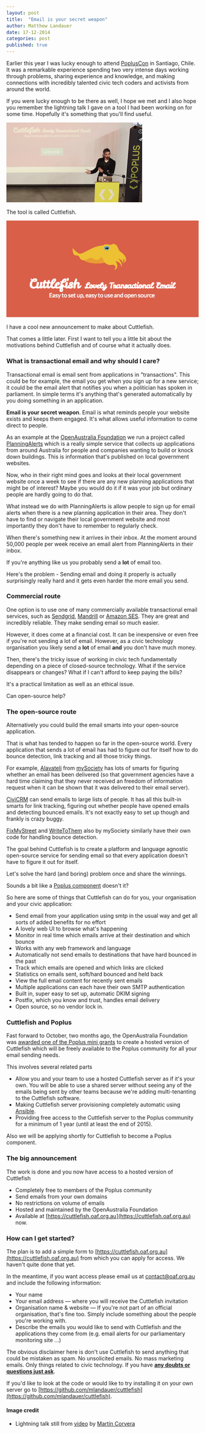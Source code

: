 ```yaml
---
layout: post
title:  "Email is your secret weapon"
author: Matthew Landauer
date: 17-12-2014
categories: post
published: true
---
```


Earlier this year I was lucky enough to attend [PoplusCon](/popluscon/) in Santiago, Chile. It was a remarkable experience spending two very intense days working through problems, sharing experience and knowledge, and making connections with incredibly talented civic tech coders and activists from around the world.

If you were lucky enough to be there as well, I hope we met and I also hope you remember the lightning talk I gave on a tool I had been working on for some time. Hopefully it's something that you'll find useful.

![Lightning talk at Poplus Con](/images/post_images/2014-12-17-cuttlefish-lightning-talk.png)

The tool is called Cuttlefish.

![Cuttlefish](/images/post_images/2014-12-17-cuttlefish-banner.png)

I have a cool new announcement to make about Cuttlefish.

That comes a little later. First I want to tell you a little bit about the motivations behind Cuttlefish and of course what it actually does.

### What is transactional email and why should I care?

Transactional email is email sent from applications in "transactions". This could be for example, the email you get when you sign up for a new service; it could be the email alert that notifies you when a politician has spoken in parliament. In simple terms it's anything that's generated automatically by you doing something in an application.

**Email is your secret weapon**. Email
is what reminds people your website exists and keeps them engaged. It's what allows useful information to come direct to people.

As an example at the [OpenAustralia Foundation](https://www.openaustraliafoundation.org.au/) we run a project called [PlanningAlerts](http://www.planningalerts.org.au/) which is a really simple service that collects up applications from around Australia for people and companies wanting to build or knock down buildings. This is information that's published on local government websites.

Now, who in their right mind goes and looks at their local government website once a week to see if there are any new planning applications that might be of interest? Maybe you would do it if it was your job but ordinary people are hardly going to do that.

What instead we do with PlanningAlerts is allow people to sign up for email alerts when there is a new planning application in their area. They don't have to find or navigate their local government website and most importantly they don't have to remember to regularly check.

When there's something new it arrives in their inbox. At the moment around 50,000 people per week receive an email alert from PlanningAlerts in their inbox.

If you're anything like us you probably send a **lot** of email too.

Here's the problem - Sending email and doing it properly is actually surprisingly really hard and it gets even harder the more email you send.

### Commercial route

One option is to use one of many commercially available transactional email services, such as [Sendgrid](https://sendgrid.com/), [Mandrill](https://mandrill.com/) or [Amazon SES](https://aws.amazon.com/ses/). They are great and incredibly reliable. They make sending email so much easier.

However, it does come at a financial cost. It can be inexpensive or even free if you're not sending a lot of email. However, as a civic technology organisation you likely send a **lot** of email **and** you don't have much money.

Then, there's the tricky issue of working in civic tech fundamentally depending on a piece of closed-source technology. What if the service disappears or changes? What if I can't afford to keep paying the bills?

It's a practical limitation as well as an ethical issue.

Can open-source help?

### The open-source route

Alternatively you could build the email smarts into your open-source application.

That is what has tended to happen so far in the open-source world. Every application that sends a lot of email has had to figure out for itself how to do bounce detection, link tracking and all those tricky things.

For example, [Alavateli](http://alaveteli.org/) from [mySociety](https://www.mysociety.org/) has lots of smarts for figuring whether an email has been delivered (so that government agencies have a hard time claiming that they never received an freedom of information request when it can be shown that it was delivered to their email server).

[CiviCRM](https://civicrm.org/) can send emails to large lists of people. It has all this built-in smarts for link tracking, figuring out whether people have opened emails and detecting bounced emails. It's not exactly easy to set up though and frankly is crazy buggy.

[FixMyStreet](http://fixmystreet.org/) and [WriteToThem](https://www.writetothem.com/) also by mySociety similarly have their own code for handling bounce detection.

The goal behind Cuttlefish is to create a platform and language agnostic open-source service for sending email so that every application doesn't have to figure it out for itself.

Let's solve the hard (and boring) problem once and share the winnings.

Sounds a bit like a [Poplus component](/components/) doesn't it?

So here are some of things that Cuttlefish can do for you, your organisation and your civic application:

* Send email from your application using smtp in the usual way and get all sorts of added benefits for no effort
* A lovely web UI to browse what's happening
* Monitor in real time which emails arrive at their destination and which bounce
* Works with any web framework and language
* Automatically not send emails to destinations that have hard bounced in the past
* Track which emails are opened and which links are clicked
* Statistics on emails sent, soft/hard bounced and held back
* View the full email content for recently sent emails
* Multiple applications can each have their own SMTP authentication
* Built in, super easy to set up, automatic DKIM signing
* Postfix, which you know and trust, handles email delivery
* Open source, so no vendor lock in.

### Cuttlefish and Poplus

Fast forward to October, two months ago, the OpenAustralia Foundation was [awarded one of the Poplus mini grants](/posts/poplus-proposals-outcome/) to create a hosted version of Cuttlefish which will be freely available to the Poplus community for all your email sending needs.

This involves several related parts

* Allow you and your team to use a hosted Cuttlefish server as if it's your own. You will be able to use a shared server without seeing any of the emails being sent by other teams because we're adding multi-tenanting to the Cuttlefish software.
* Making Cuttlefish server provisioning completely automatic using [Ansible](http://docs.ansible.com/).
* Providing free access to the Cuttlefish server to the Poplus community for a minimum of 1 year (until at least the end of 2015).

Also we will be applying shortly for Cuttlefish to become a Poplus component.

### The big announcement

The work is done and you now have access to a hosted version of Cuttlefish

* Completely free to members of the Poplus community
* Send emails from your own domains
* No restrictions on volume of emails
* Hosted and maintained by the OpenAustralia Foundation
* Available at [https://cuttlefish.oaf.org.au](https://cuttlefish.oaf.org.au) now.

### How can I get started?

The plan is to add a simple form to [https://cuttlefish.oaf.org.au](https://cuttlefish.oaf.org.au) from which you can apply for access. We haven't quite done that yet.

In the meantime, if you want access please email us at [contact@oaf.org.au](mailto:contact@oaf.org.au) and include the following information:

* Your name
* Your email address &mdash; where you will receive the Cuttlefish invitation
* Organisation name & website &mdash; If you're not part of an official organisation, that's fine too. Simply include something about the people you're working with.
* Describe the emails you would like to send with Cuttlefish and the applications they come from (e.g. email alerts for our parliamentary monitoring site ...)

The obvious disclaimer here is don't use Cuttlefish to send anything that could be mistaken as spam. No unsolicited emails. No mass marketing emails. Only things related to civic technology. If you have **[any doubts or questions just ask](mailto:contact@oaf.org.au)**.

If you'd like to look at the code or would like to try installing it on your own server go to [https://github.com/mlandauer/cuttlefish](https://github.com/mlandauer/cuttlefish).

#### Image credit

* Lightning talk still from [video](http://vimeo.com/95069822) by [Martín Corvera](http://vimeo.com/martincorvera)
